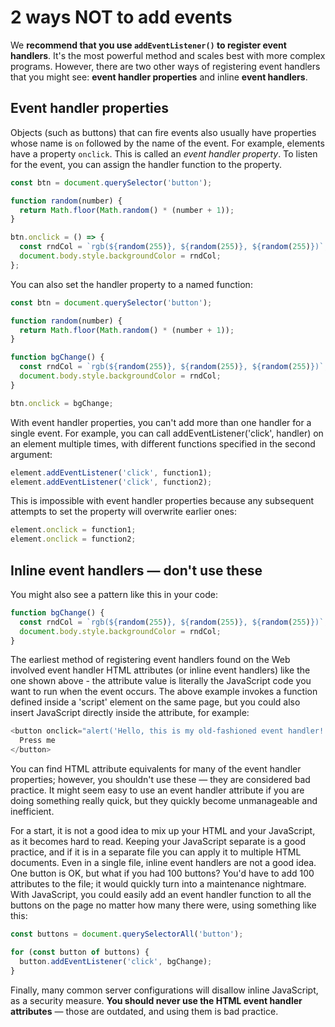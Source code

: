 # 2 ways NOT to add events

We **recommend that you use `addEventListener()` to register event handlers**. It's the most powerful method and scales best with more complex programs. However, there are two other ways of registering event handlers that you might see: **event handler properties** and inline **event handlers**.

## Event handler properties

Objects (such as buttons) that can fire events also usually have properties whose name is `on` followed by the name of the event. For example, elements have a property `onclick`. This is called an _event handler property_. To listen for the event, you can assign the handler function to the property.

```js
const btn = document.querySelector('button');

function random(number) {
  return Math.floor(Math.random() * (number + 1));
}

btn.onclick = () => {
  const rndCol = `rgb(${random(255)}, ${random(255)}, ${random(255)})`;
  document.body.style.backgroundColor = rndCol;
};
```

You can also set the handler property to a named function:

```js
const btn = document.querySelector('button');

function random(number) {
  return Math.floor(Math.random() * (number + 1));
}

function bgChange() {
  const rndCol = `rgb(${random(255)}, ${random(255)}, ${random(255)})`;
  document.body.style.backgroundColor = rndCol;
}

btn.onclick = bgChange;
```

With event handler properties, you can't add more than one handler for a single event. For example, you can call addEventListener('click', handler) on an element multiple times, with different functions specified in the second argument:

```js
element.addEventListener('click', function1);
element.addEventListener('click', function2);
```

This is impossible with event handler properties because any subsequent attempts to set the property will overwrite earlier ones:

```js
element.onclick = function1;
element.onclick = function2;
```

## Inline event handlers — don't use these

You might also see a pattern like this in your code:

```js
function bgChange() {
  const rndCol = `rgb(${random(255)}, ${random(255)}, ${random(255)})`;
  document.body.style.backgroundColor = rndCol;
}
```

The earliest method of registering event handlers found on the Web involved event handler HTML attributes (or inline event handlers) like the one shown above - the attribute value is literally the JavaScript code you want to run when the event occurs. The above example invokes a function defined inside a 'script' element on the same page, but you could also insert JavaScript directly inside the attribute, for example:

```js
<button onclick="alert('Hello, this is my old-fashioned event handler!');">
  Press me
</button>
```

You can find HTML attribute equivalents for many of the event handler properties; however, you shouldn't use these — they are considered bad practice. It might seem easy to use an event handler attribute if you are doing something really quick, but they quickly become unmanageable and inefficient.

For a start, it is not a good idea to mix up your HTML and your JavaScript, as it becomes hard to read. Keeping your JavaScript separate is a good practice, and if it is in a separate file you can apply it to multiple HTML documents.
Even in a single file, inline event handlers are not a good idea. One button is OK, but what if you had 100 buttons? You'd have to add 100 attributes to the file; it would quickly turn into a maintenance nightmare. With JavaScript, you could easily add an event handler function to all the buttons on the page no matter how many there were, using something like this:

```js
const buttons = document.querySelectorAll('button');

for (const button of buttons) {
  button.addEventListener('click', bgChange);
}
```

Finally, many common server configurations will disallow inline JavaScript, as a security measure. **You should never use the HTML event handler attributes** — those are outdated, and using them is bad practice.
